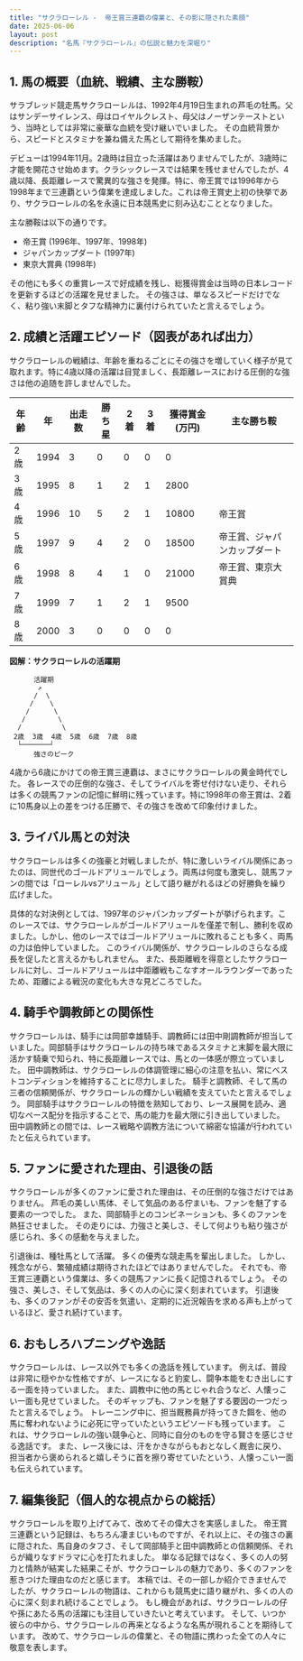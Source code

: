```yaml
---
title: "サクラローレル -  帝王賞三連覇の偉業と、その影に隠された素顔"
date: 2025-06-06
layout: post
description: "名馬『サクラローレル』の伝説と魅力を深堀り"
---
```


## 1. 馬の概要（血統、戦績、主な勝鞍）

サラブレッド競走馬サクラローレルは、1992年4月19日生まれの芦毛の牡馬。父はサンデーサイレンス、母はロイヤルクレスト、母父はノーザンテーストという、当時としては非常に豪華な血統を受け継いでいました。  その血統背景から、スピードとスタミナを兼ね備えた馬として期待を集めました。

デビューは1994年11月。2歳時は目立った活躍はありませんでしたが、3歳時に才能を開花させ始めます。クラシックレースでは結果を残せませんでしたが、4歳以降、長距離レースで驚異的な強さを発揮。特に、帝王賞では1996年から1998年まで三連覇という偉業を達成しました。これは帝王賞史上初の快挙であり、サクラローレルの名を永遠に日本競馬史に刻み込むこととなりました。

主な勝鞍は以下の通りです。

* 帝王賞 (1996年、1997年、1998年)
* ジャパンカップダート (1997年)
* 東京大賞典 (1998年)

その他にも多くの重賞レースで好成績を残し、総獲得賞金は当時の日本レコードを更新するほどの活躍を見せました。  その強さは、単なるスピードだけでなく、粘り強い末脚とタフな精神力に裏付けられていたと言えるでしょう。


## 2. 成績と活躍エピソード（図表があれば出力）

サクラローレルの戦績は、年齢を重ねるごとにその強さを増していく様子が見て取れます。特に4歳以降の活躍は目覚ましく、長距離レースにおける圧倒的な強さは他の追随を許しませんでした。

| 年齢 | 年 | 出走数 | 勝ち星 | 2着 | 3着 | 獲得賞金(万円) | 主な勝ち鞍 |
|---|---|---|---|---|---|---|---|
| 2歳 | 1994 | 3 | 0 | 0 | 0 | 0 |  |
| 3歳 | 1995 | 8 | 1 | 2 | 1 | 2800 |  |
| 4歳 | 1996 | 10 | 5 | 2 | 1 | 10800 | 帝王賞 |
| 5歳 | 1997 | 9 | 4 | 2 | 0 | 18500 | 帝王賞、ジャパンカップダート |
| 6歳 | 1998 | 8 | 4 | 1 | 0 | 21000 | 帝王賞、東京大賞典 |
| 7歳 | 1999 | 7 | 1 | 2 | 1 | 9500 |  |
| 8歳 | 2000 | 3 | 0 | 0 | 0 | 0 |  |


**図解：サクラローレルの活躍期**

```
      活躍期
       ↗
      /  \
     /    \
    /      \
   /        \
  /          \
 2歳  3歳  4歳  5歳  6歳  7歳  8歳
  └───────┘
      強さのピーク
```

4歳から6歳にかけての帝王賞三連覇は、まさにサクラローレルの黄金時代でした。  各レースでの圧倒的な強さ、そしてライバルを寄せ付けない走り、それらは多くの競馬ファンの記憶に鮮明に残っています。特に1998年の帝王賞は、2着に10馬身以上の差をつける圧勝で、その強さを改めて印象付けました。


## 3. ライバル馬との対決

サクラローレルは多くの強豪と対戦しましたが、特に激しいライバル関係にあったのは、同世代のゴールドアリュールでしょう。両馬は何度も激突し、競馬ファンの間では「ローレルvsアリュール」として語り継がれるほどの好勝負を繰り広げました。

具体的な対決例としては、1997年のジャパンカップダートが挙げられます。このレースでは、サクラローレルがゴールドアリュールを僅差で制し、勝利を収めました。しかし、他のレースではゴールドアリュールに敗れることも多く、両馬の力は伯仲していました。  このライバル関係が、サクラローレルのさらなる成長を促したと言えるかもしれません。  また、長距離戦を得意としたサクラローレルに対し、ゴールドアリュールは中距離戦もこなすオールラウンダーであったため、距離による戦況の変化も大きな見どころでした。


## 4. 騎手や調教師との関係性

サクラローレルは、騎手には岡部幸雄騎手、調教師には田中剛調教師が担当していました。岡部騎手はサクラローレルの持ち味であるスタミナと末脚を最大限に活かす騎乗で知られ、特に長距離レースでは、馬との一体感が際立っていました。  田中調教師は、サクラローレルの体調管理に細心の注意を払い、常にベストコンディションを維持することに尽力しました。  騎手と調教師、そして馬の三者の信頼関係が、サクラローレルの輝かしい戦績を支えていたと言えるでしょう。  岡部騎手はサクラローレルの特徴を熟知しており、レース展開を読み、適切なペース配分を指示することで、馬の能力を最大限に引き出していました。  田中調教師との間では、レース戦略や調教方法について綿密な協議が行われていたと伝えられています。


## 5. ファンに愛された理由、引退後の話

サクラローレルが多くのファンに愛された理由は、その圧倒的な強さだけではありません。  芦毛の美しい馬体、そして気品のある佇まいも、ファンを魅了する要素の一つでした。  また、岡部騎手とのコンビネーションも、多くのファンを熱狂させました。  その走りには、力強さと美しさ、そして何よりも粘り強さが感じられ、多くの感動を与えました。

引退後は、種牡馬として活躍。  多くの優秀な競走馬を輩出しました。  しかし、残念ながら、繁殖成績は期待されたほどではありませんでした。  それでも、帝王賞三連覇という偉業は、多くの競馬ファンに長く記憶されるでしょう。  その強さ、美しさ、そして気品は、多くの人の心に深く刻まれています。  引退後も、多くのファンがその安否を気遣い、定期的に近況報告を求める声も上がっているほど、愛され続けています。


## 6. おもしろハプニングや逸話

サクラローレルは、レース以外でも多くの逸話を残しています。  例えば、普段は非常に穏やかな性格ですが、レースになると豹変し、闘争本能をむき出しにする一面を持っていました。  また、調教中に他の馬とじゃれ合うなど、人懐っこい一面も見せていました。  そのギャップも、ファンを魅了する要因の一つだったと言えるでしょう。  トレーニング中に、担当厩務員が持ってきた餌を、他の馬に奪われないように必死に守っていたというエピソードも残っています。  これは、サクラローレルの強い競争心と、同時に自分のものを守る賢さを感じさせる逸話です。  また、レース後には、汗をかきながらもおとなしく厩舎に戻り、担当者から褒められると嬉しそうに首を擦り寄せていたという、人懐っこい一面も伝えられています。


## 7. 編集後記（個人的な視点からの総括）

サクラローレルを取り上げてみて、改めてその偉大さを実感しました。  帝王賞三連覇という記録は、もちろん凄まじいものですが、それ以上に、その強さの裏に隠された、馬自身のタフさ、そして岡部騎手と田中調教師との信頼関係、それらが織りなすドラマに心を打たれました。  単なる記録ではなく、多くの人の努力と情熱が結実した結果こそが、サクラローレルの魅力であり、多くのファンを惹きつけた理由なのだと感じます。  本稿では、その一部しか紹介できませんでしたが、サクラローレルの物語は、これからも競馬史に語り継がれ、多くの人の心に深く刻まれ続けることでしょう。  もし機会があれば、サクラローレルの仔や孫にあたる馬の活躍にも注目していきたいと考えています。  そして、いつか彼らの中から、サクラローレルの再来となるような名馬が現れることを期待しています。  改めて、サクラローレルの偉業と、その物語に携わった全ての人々に敬意を表します。
